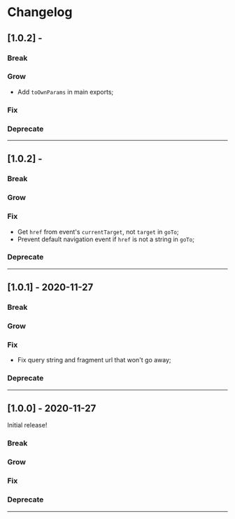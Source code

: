 # Changelog

## [1.0.2] -

### Break

### Grow

- Add `toOwnParams` in main exports;

### Fix

### Deprecate

---

## [1.0.2] -

### Break

### Grow

### Fix

- Get `href` from event's `currentTarget`, not `target` in `goTo`;
- Prevent default navigation event if `href` is not a string in `goTo`;

### Deprecate

---

## [1.0.1] - 2020-11-27

### Break

### Grow

### Fix

- Fix query string and fragment url that won't go away;

### Deprecate

---

## [1.0.0] - 2020-11-27

Initial release!

### Break

### Grow

### Fix

### Deprecate

---
